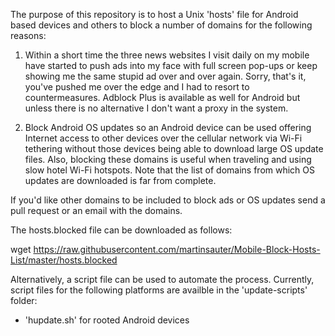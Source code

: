 The purpose of this repository is to host a Unix 'hosts' file for Android based devices and others to block a number of domains for the following reasons:

1. Within a short time the three news websites I visit daily on my mobile have started to push ads into my face with full screen pop-ups or keep showing me the same stupid ad over and over again. Sorry, that's it, you've pushed me over the edge and I had to resort to countermeasures. Adblock Plus is available as well for Android but unless there is no alternative I don't want a proxy in the system.

2. Block Android OS updates so an Android device can be used offering Internet access to other devices over the cellular network via Wi-Fi tethering without those devices being able to download large OS update files. Also, blocking these domains is useful when traveling and using slow hotel Wi-Fi hotspots. Note that the list of domains from which OS updates are downloaded is far from complete. 

If you'd like other domains to be included to block ads or OS updates send a pull request or an email with the domains.

The hosts.blocked file can be downloaded as follows:

wget https://raw.githubusercontent.com/martinsauter/Mobile-Block-Hosts-List/master/hosts.blocked

Alternatively, a script file can be used to automate the process. Currently, script files for the following platforms are availble in the 'update-scripts' folder:

 * 'hupdate.sh' for rooted Android devices


